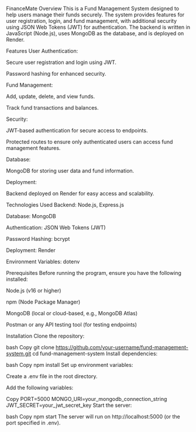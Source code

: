 FinanceMate
Overview
This is a Fund Management System designed to help users manage their funds securely. The system provides features for user registration, login, and fund management, with additional security using JSON Web Tokens (JWT) for authentication. The backend is written in JavaScript (Node.js), uses MongoDB as the database, and is deployed on Render.

Features
User Authentication:

Secure user registration and login using JWT.

Password hashing for enhanced security.

Fund Management:

Add, update, delete, and view funds.

Track fund transactions and balances.

Security:

JWT-based authentication for secure access to endpoints.

Protected routes to ensure only authenticated users can access fund management features.

Database:

MongoDB for storing user data and fund information.

Deployment:

Backend deployed on Render for easy access and scalability.

Technologies Used
Backend: Node.js, Express.js

Database: MongoDB

Authentication: JSON Web Tokens (JWT)

Password Hashing: bcrypt

Deployment: Render

Environment Variables: dotenv

Prerequisites
Before running the program, ensure you have the following installed:

Node.js (v16 or higher)

npm (Node Package Manager)

MongoDB (local or cloud-based, e.g., MongoDB Atlas)

Postman or any API testing tool (for testing endpoints)

Installation
Clone the repository:

bash
Copy
git clone https://github.com/your-username/fund-management-system.git
cd fund-management-system
Install dependencies:

bash
Copy
npm install
Set up environment variables:

Create a .env file in the root directory.

Add the following variables:

Copy
PORT=5000
MONGO_URI=your_mongodb_connection_string
JWT_SECRET=your_jwt_secret_key
Start the server:

bash
Copy
npm start
The server will run on http://localhost:5000 (or the port specified in .env).
